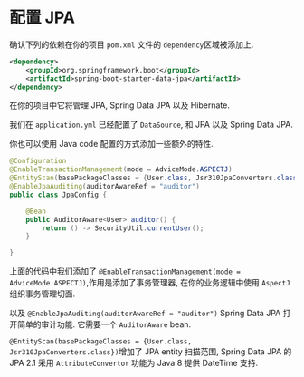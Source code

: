 # 配置 JPA

确认下列的依赖在你的项目 `pom.xml` 文件的 `dependency`区域被添加上.

```xml
<dependency>
	<groupId>org.springframework.boot</groupId>
	<artifactId>spring-boot-starter-data-jpa</artifactId>
</dependency>
```

在你的项目中它将管理 JPA, Spring Data JPA 以及 Hibernate.

我们在 `application.yml` 已经配置了 `DataSource`, 和 JPA 以及 Spring Data JPA.

你也可以使用 Java code 配置的方式添加一些额外的特性.

```java
@Configuration
@EnableTransactionManagement(mode = AdviceMode.ASPECTJ)
@EntityScan(basePackageClasses = {User.class, Jsr310JpaConverters.class})
@EnableJpaAuditing(auditorAwareRef = "auditor")
public class JpaConfig {

    @Bean
    public AuditorAware<User> auditor() {
        return () -> SecurityUtil.currentUser();
    }

}
```

上面的代码中我们添加了 `@EnableTransactionManagement(mode = AdviceMode.ASPECTJ)`,作用是添加了事务管理器, 在你的业务逻辑中使用 `AspectJ` 组织事务管理切面.

以及 `@EnableJpaAuditing(auditorAwareRef = "auditor")` Spring Data JPA 打开简单的审计功能. 它需要一个 `AuditorAware` bean.

`@EntityScan(basePackageClasses = {User.class, Jsr310JpaConverters.class})`增加了 JPA entity 扫描范围, Spring Data JPA 的 JPA 2.1 采用 `AttributeConvertor` 功能为 Java 8 提供 DateTime 支持.

 
